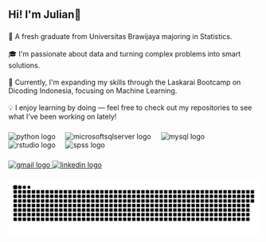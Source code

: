 <h2 align="left">Hi! I'm Julian👋</h2>

###

<p align="left">🙌 A fresh graduate from Universitas Brawijaya majoring in Statistics.<br><br>🎓 I'm passionate about data and turning complex problems into smart solutions.<br><br>🌱 Currently, I'm expanding my skills through the Laskarai Bootcamp on Dicoding Indonesia, focusing on Machine Learning.<br><br>💡 I enjoy learning by doing — feel free to check out my repositories to see what I’ve been working on lately!</p>

###

<div align="left">
  <img src="https://cdn.jsdelivr.net/gh/devicons/devicon/icons/python/python-original.svg" height="30" alt="python logo"  />
  <img width="12" />
  <img src="https://cdn.jsdelivr.net/gh/devicons/devicon/icons/microsoftsqlserver/microsoftsqlserver-plain.svg" height="30" alt="microsoftsqlserver logo"  />
  <img width="12" />
  <img src="https://cdn.jsdelivr.net/gh/devicons/devicon/icons/mysql/mysql-original.svg" height="30" alt="mysql logo"  />
  <img width="12" />
  <img src="https://cdn.jsdelivr.net/gh/devicons/devicon/icons/rstudio/rstudio-original.svg" height="30" alt="rstudio logo"  />
  <img width="12" />
  <img src="https://cdn.jsdelivr.net/gh/devicons/devicon/icons/spss/spss-original.svg" height="30" alt="spss logo"  />
</div>

###

<div align="left">
  <a href="mailto:juliantegar91@gmail.com" target="_blank">
    <img src="https://img.shields.io/static/v1?message=Gmail&logo=gmail&label=&color=D14836&logoColor=white&labelColor=&style=for-the-badge" height="35" alt="gmail logo"  />
  </a>
  <a href="https://www.linkedin.com/in/JulianTegarRanggaPranata" target="_blank">
    <img src="https://img.shields.io/static/v1?message=LinkedIn&logo=linkedin&label=&color=0077B5&logoColor=white&labelColor=&style=for-the-badge" height="35" alt="linkedin logo"  />
  </a>
</div>

###

<picture>
  <source media="(prefers-color-scheme: dark)" srcset="https://raw.githubusercontent.com/juliantegar/juliantegar/output/github-snake-dark.svg" />
  <source media="(prefers-color-scheme: light)" srcset="https://raw.githubusercontent.com/juliantegar/juliantegar/output/github-snake.svg" />
  <img alt="github-snake" src="https://raw.githubusercontent.com/juliantegar/juliantegar/output/github-snake.svg" />
</picture>

###
